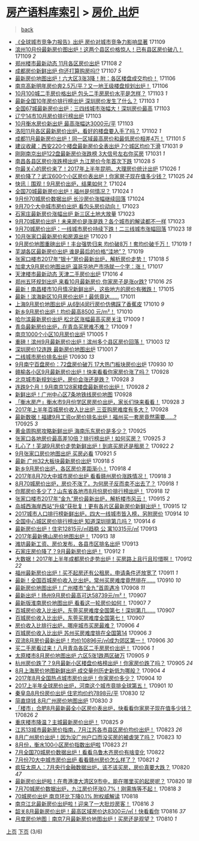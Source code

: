 [房产语料库索引](../../README.md)  > [房价_出炉](房价_出炉.md)
====
> [back](../README.md)

- [《全球城市竞争力报告》出炉 房价对城市竞争力影响显著](http://jkwz.applinzi.com/ittc/7033964416083690513.html#%E3%80%8A%E5%85%A8%E7%90%83%E5%9F%8E%E5%B8%82%E7%AB%9E%E4%BA%89%E5%8A%9B%E6%8A%A5%E5%91%8A%E3%80%8B%E5%87%BA%E7%82%89+%E6%88%BF%E4%BB%B7%E5%AF%B9%E5%9F%8E%E5%B8%82%E7%AB%9E%E4%BA%89%E5%8A%9B%E5%BD%B1%E5%93%8D%E6%98%BE%E8%91%97) 171109  
- [滨州10月份最新房价图出炉！这两个县区价格惊人！已有县区房价破八！](http://jkwz.applinzi.com/ittc/7033894483320636433.html#%E6%BB%A8%E5%B7%9E10%E6%9C%88%E4%BB%BD%E6%9C%80%E6%96%B0%E6%88%BF%E4%BB%B7%E5%9B%BE%E5%87%BA%E7%82%89%EF%BC%81%E8%BF%99%E4%B8%A4%E4%B8%AA%E5%8E%BF%E5%8C%BA%E4%BB%B7%E6%A0%BC%E6%83%8A%E4%BA%BA%EF%BC%81%E5%B7%B2%E6%9C%89%E5%8E%BF%E5%8C%BA%E6%88%BF%E4%BB%B7%E7%A0%B4%E5%85%AB%EF%BC%81) 171109 *2* 
- [郑州楼市最新动态 11月各区房价出炉](http://jkwz.applinzi.com/ittc/7033540041635267600.html#%E9%83%91%E5%B7%9E%E6%A5%BC%E5%B8%82%E6%9C%80%E6%96%B0%E5%8A%A8%E6%80%81+11%E6%9C%88%E5%90%84%E5%8C%BA%E6%88%BF%E4%BB%B7%E5%87%BA%E7%82%89) 171108 *2* 
- [成都房价新鲜出炉 你还打算购房吗!?](http://jkwz.applinzi.com/ittc/7033171121929716753.html#%E6%88%90%E9%83%BD%E6%88%BF%E4%BB%B7%E6%96%B0%E9%B2%9C%E5%87%BA%E7%82%89+%E4%BD%A0%E8%BF%98%E6%89%93%E7%AE%97%E8%B4%AD%E6%88%BF%E5%90%97%21%3F) 171107 *5* 
- [最新房价地图出炉！六大区3涨3降！附：各区楼盘成交均价！](http://jkwz.applinzi.com/ittc/7032945782330754065.html#%E6%9C%80%E6%96%B0%E6%88%BF%E4%BB%B7%E5%9C%B0%E5%9B%BE%E5%87%BA%E7%82%89%EF%BC%81%E5%85%AD%E5%A4%A7%E5%8C%BA3%E6%B6%A83%E9%99%8D%EF%BC%81%E9%99%84%EF%BC%9A%E5%90%84%E5%8C%BA%E6%A5%BC%E7%9B%98%E6%88%90%E4%BA%A4%E5%9D%87%E4%BB%B7%EF%BC%81) 171106  
- [南京高新明年房价奔2.5万/平？又一地王级楼盘规划出炉！](http://jkwz.applinzi.com/ittc/7032847144522875920.html#%E5%8D%97%E4%BA%AC%E9%AB%98%E6%96%B0%E6%98%8E%E5%B9%B4%E6%88%BF%E4%BB%B7%E5%A5%942.5%E4%B8%87%2F%E5%B9%B3%EF%BC%9F%E5%8F%88%E4%B8%80%E5%9C%B0%E7%8E%8B%E7%BA%A7%E6%A5%BC%E7%9B%98%E8%A7%84%E5%88%92%E5%87%BA%E7%82%89%EF%BC%81) 171106  
- [10月100城二手房价格出炉 包头二手房房价水平是怎样？](http://jkwz.applinzi.com/ittc/7031765576492516368.html#10%E6%9C%88100%E5%9F%8E%E4%BA%8C%E6%89%8B%E6%88%BF%E4%BB%B7%E6%A0%BC%E5%87%BA%E7%82%89+%E5%8C%85%E5%A4%B4%E4%BA%8C%E6%89%8B%E6%88%BF%E6%88%BF%E4%BB%B7%E6%B0%B4%E5%B9%B3%E6%98%AF%E6%80%8E%E6%A0%B7%EF%BC%9F) 171103 *1* 
- [最新全国10年房价排行榜出炉 深圳房价发生了什么？](http://jkwz.applinzi.com/ittc/7031718690331034641.html#%E6%9C%80%E6%96%B0%E5%85%A8%E5%9B%BD10%E5%B9%B4%E6%88%BF%E4%BB%B7%E6%8E%92%E8%A1%8C%E6%A6%9C%E5%87%BA%E7%82%89+%E6%B7%B1%E5%9C%B3%E6%88%BF%E4%BB%B7%E5%8F%91%E7%94%9F%E4%BA%86%E4%BB%80%E4%B9%88%EF%BC%9F) 171103 *1* 
- [全国67城最新房价出炉：三四线城市涨幅大！深圳房价最高](http://jkwz.applinzi.com/ittc/7031680375808590865.html#%E5%85%A8%E5%9B%BD67%E5%9F%8E%E6%9C%80%E6%96%B0%E6%88%BF%E4%BB%B7%E5%87%BA%E7%82%89%EF%BC%9A%E4%B8%89%E5%9B%9B%E7%BA%BF%E5%9F%8E%E5%B8%82%E6%B6%A8%E5%B9%85%E5%A4%A7%EF%BC%81%E6%B7%B1%E5%9C%B3%E6%88%BF%E4%BB%B7%E6%9C%80%E9%AB%98) 171103  
- [辽宁14市10月房价排行榜出炉](http://jkwz.applinzi.com/ittc/7031666084703372304.html#%E8%BE%BD%E5%AE%8114%E5%B8%8210%E6%9C%88%E6%88%BF%E4%BB%B7%E6%8E%92%E8%A1%8C%E6%A6%9C%E5%87%BA%E7%82%89) 171103  
- [10月衡水房价新出炉 最高涨幅达3000元/平](http://jkwz.applinzi.com/ittc/7031652960885539857.html#10%E6%9C%88%E8%A1%A1%E6%B0%B4%E6%88%BF%E4%BB%B7%E6%96%B0%E5%87%BA%E7%82%89+%E6%9C%80%E9%AB%98%E6%B6%A8%E5%B9%85%E8%BE%BE3000%E5%85%83%2F%E5%B9%B3) 171103  
- [洛阳11月各区最新房价出炉，看好的楼盘要入手了吗？](http://jkwz.applinzi.com/ittc/7031355316296483856.html#%E6%B4%9B%E9%98%B311%E6%9C%88%E5%90%84%E5%8C%BA%E6%9C%80%E6%96%B0%E6%88%BF%E4%BB%B7%E5%87%BA%E7%82%89%EF%BC%8C%E7%9C%8B%E5%A5%BD%E7%9A%84%E6%A5%BC%E7%9B%98%E8%A6%81%E5%85%A5%E6%89%8B%E4%BA%86%E5%90%97%EF%BC%9F) 171102 *1* 
- [成都11月最新房价出炉！同一区域最高房价和最低房价相差4万！](http://jkwz.applinzi.com/ittc/7031012055971267601.html#%E6%88%90%E9%83%BD11%E6%9C%88%E6%9C%80%E6%96%B0%E6%88%BF%E4%BB%B7%E5%87%BA%E7%82%89%EF%BC%81%E5%90%8C%E4%B8%80%E5%8C%BA%E5%9F%9F%E6%9C%80%E9%AB%98%E6%88%BF%E4%BB%B7%E5%92%8C%E6%9C%80%E4%BD%8E%E6%88%BF%E4%BB%B7%E7%9B%B8%E5%B7%AE4%E4%B8%87%EF%BC%81) 171101 *5* 
- [建议收藏：西安220个楼盘最新房价全表出炉 7个城区均价下滑](http://jkwz.applinzi.com/ittc/7030529253081351185.html#%E5%BB%BA%E8%AE%AE%E6%94%B6%E8%97%8F%EF%BC%9A%E8%A5%BF%E5%AE%89220%E4%B8%AA%E6%A5%BC%E7%9B%98%E6%9C%80%E6%96%B0%E6%88%BF%E4%BB%B7%E5%85%A8%E8%A1%A8%E5%87%BA%E7%82%89+7%E4%B8%AA%E5%9F%8E%E5%8C%BA%E5%9D%87%E4%BB%B7%E4%B8%8B%E6%BB%91) 171031 *9* 
- [刚刚南京出炉122盘最新房价涨跌榜 3大信号左右你买房](http://jkwz.applinzi.com/ittc/7030627173629690897.html#%E5%88%9A%E5%88%9A%E5%8D%97%E4%BA%AC%E5%87%BA%E7%82%89122%E7%9B%98%E6%9C%80%E6%96%B0%E6%88%BF%E4%BB%B7%E6%B6%A8%E8%B7%8C%E6%A6%9C+3%E5%A4%A7%E4%BF%A1%E5%8F%B7%E5%B7%A6%E5%8F%B3%E4%BD%A0%E4%B9%B0%E6%88%BF) 171031 *1* 
- [南昌各县区房价涨跌榜出炉 九江房价今年首次下跌](http://jkwz.applinzi.com/ittc/7029556750645199889.html#%E5%8D%97%E6%98%8C%E5%90%84%E5%8E%BF%E5%8C%BA%E6%88%BF%E4%BB%B7%E6%B6%A8%E8%B7%8C%E6%A6%9C%E5%87%BA%E7%82%89+%E4%B9%9D%E6%B1%9F%E6%88%BF%E4%BB%B7%E4%BB%8A%E5%B9%B4%E9%A6%96%E6%AC%A1%E4%B8%8B%E8%B7%8C) 171028 *5* 
- [你最关心的房价来了！2017年上半年昆明、大理房价统计出炉](http://jkwz.applinzi.com/ittc/7028821558703948816.html#%E4%BD%A0%E6%9C%80%E5%85%B3%E5%BF%83%E7%9A%84%E6%88%BF%E4%BB%B7%E6%9D%A5%E4%BA%86%EF%BC%812017%E5%B9%B4%E4%B8%8A%E5%8D%8A%E5%B9%B4%E6%98%86%E6%98%8E%E3%80%81%E5%A4%A7%E7%90%86%E6%88%BF%E4%BB%B7%E7%BB%9F%E8%AE%A1%E5%87%BA%E7%82%89) 171026 *1* 
- [房价降了？武汉600个小区房价表出炉！你家房子现在值多少钱？](http://jkwz.applinzi.com/ittc/7028381375105860625.html#%E6%88%BF%E4%BB%B7%E9%99%8D%E4%BA%86%EF%BC%9F%E6%AD%A6%E6%B1%89600%E4%B8%AA%E5%B0%8F%E5%8C%BA%E6%88%BF%E4%BB%B7%E8%A1%A8%E5%87%BA%E7%82%89%EF%BC%81%E4%BD%A0%E5%AE%B6%E6%88%BF%E5%AD%90%E7%8E%B0%E5%9C%A8%E5%80%BC%E5%A4%9A%E5%B0%91%E9%92%B1%EF%BC%9F) 171025 *24* 
- [快讯｜围观！9月房价出炉，结果如何？](http://jkwz.applinzi.com/ittc/7028116644910597137.html#%E5%BF%AB%E8%AE%AF%EF%BD%9C%E5%9B%B4%E8%A7%82%EF%BC%819%E6%9C%88%E6%88%BF%E4%BB%B7%E5%87%BA%E7%82%89%EF%BC%8C%E7%BB%93%E6%9E%9C%E5%A6%82%E4%BD%95%EF%BC%9F) 171024  
- [全国70城最新房价出炉！福州是何情况？](http://jkwz.applinzi.com/ittc/7028031143721567249.html#%E5%85%A8%E5%9B%BD70%E5%9F%8E%E6%9C%80%E6%96%B0%E6%88%BF%E4%BB%B7%E5%87%BA%E7%82%89%EF%BC%81%E7%A6%8F%E5%B7%9E%E6%98%AF%E4%BD%95%E6%83%85%E5%86%B5%EF%BC%9F) 171024 *1* 
- [9月份70城房价数据出炉 长沙房价涨幅继续回落](http://jkwz.applinzi.com/ittc/7027971510290088976.html#9%E6%9C%88%E4%BB%BD70%E5%9F%8E%E6%88%BF%E4%BB%B7%E6%95%B0%E6%8D%AE%E5%87%BA%E7%82%89+%E9%95%BF%E6%B2%99%E6%88%BF%E4%BB%B7%E6%B6%A8%E5%B9%85%E7%BB%A7%E7%BB%AD%E5%9B%9E%E8%90%BD) 171024  
- [9月70个大中城市房价出炉 看包头房价动向！](http://jkwz.applinzi.com/ittc/7027761769534194705.html#9%E6%9C%8870%E4%B8%AA%E5%A4%A7%E4%B8%AD%E5%9F%8E%E5%B8%82%E6%88%BF%E4%BB%B7%E5%87%BA%E7%82%89+%E7%9C%8B%E5%8C%85%E5%A4%B4%E6%88%BF%E4%BB%B7%E5%8A%A8%E5%90%91%EF%BC%81) 171023  
- [石家庄最新房价涨幅出炉 新三区土地大放量](http://jkwz.applinzi.com/ittc/7027679467475043344.html#%E7%9F%B3%E5%AE%B6%E5%BA%84%E6%9C%80%E6%96%B0%E6%88%BF%E4%BB%B7%E6%B6%A8%E5%B9%85%E5%87%BA%E7%82%89+%E6%96%B0%E4%B8%89%E5%8C%BA%E5%9C%9F%E5%9C%B0%E5%A4%A7%E6%94%BE%E9%87%8F) 171023  
- [9月70城房价出炉！未来房价是涨是跌？各个城市的解读都不一样](http://jkwz.applinzi.com/ittc/7027673892213228561.html#9%E6%9C%8870%E5%9F%8E%E6%88%BF%E4%BB%B7%E5%87%BA%E7%82%89%EF%BC%81%E6%9C%AA%E6%9D%A5%E6%88%BF%E4%BB%B7%E6%98%AF%E6%B6%A8%E6%98%AF%E8%B7%8C%EF%BC%9F%E5%90%84%E4%B8%AA%E5%9F%8E%E5%B8%82%E7%9A%84%E8%A7%A3%E8%AF%BB%E9%83%BD%E4%B8%8D%E4%B8%80%E6%A0%B7) 171023  
- [9月70城房价出炉：一线城市房价持续下跌！二三线城市涨幅回落](http://jkwz.applinzi.com/ittc/7027673892162896913.html#9%E6%9C%8870%E5%9F%8E%E6%88%BF%E4%BB%B7%E5%87%BA%E7%82%89%EF%BC%9A%E4%B8%80%E7%BA%BF%E5%9F%8E%E5%B8%82%E6%88%BF%E4%BB%B7%E6%8C%81%E7%BB%AD%E4%B8%8B%E8%B7%8C%EF%BC%81%E4%BA%8C%E4%B8%89%E7%BA%BF%E5%9F%8E%E5%B8%82%E6%B6%A8%E5%B9%85%E5%9B%9E%E8%90%BD) 171023 *18* 
- [10月张家口最新房价和房源出炉](http://jkwz.applinzi.com/ittc/7026540888354980881.html#10%E6%9C%88%E5%BC%A0%E5%AE%B6%E5%8F%A3%E6%9C%80%E6%96%B0%E6%88%BF%E4%BB%B7%E5%92%8C%E6%88%BF%E6%BA%90%E5%87%BA%E7%82%89) 171020 *1* 
- [9月房价地图重磅出炉！丰台强势归来 均价破8万！套均价破千万！](http://jkwz.applinzi.com/ittc/7026188655012611088.html#9%E6%9C%88%E6%88%BF%E4%BB%B7%E5%9C%B0%E5%9B%BE%E9%87%8D%E7%A3%85%E5%87%BA%E7%82%89%EF%BC%81%E4%B8%B0%E5%8F%B0%E5%BC%BA%E5%8A%BF%E5%BD%92%E6%9D%A5+%E5%9D%87%E4%BB%B7%E7%A0%B48%E4%B8%87%EF%BC%81%E5%A5%97%E5%9D%87%E4%BB%B7%E7%A0%B4%E5%8D%83%E4%B8%87%EF%BC%81) 171019 *1* 
- [芜湖各区最新房价出炉 谁是最后的价格“洼地”？](http://jkwz.applinzi.com/ittc/7026064541656548369.html#%E8%8A%9C%E6%B9%96%E5%90%84%E5%8C%BA%E6%9C%80%E6%96%B0%E6%88%BF%E4%BB%B7%E5%87%BA%E7%82%89+%E8%B0%81%E6%98%AF%E6%9C%80%E5%90%8E%E7%9A%84%E4%BB%B7%E6%A0%BC%E2%80%9C%E6%B4%BC%E5%9C%B0%E2%80%9D%EF%BC%9F) 171019  
- [张家口楼市2017年“银十”房价最新出炉，解析房价走势！](http://jkwz.applinzi.com/ittc/7025810532173612049.html#%E5%BC%A0%E5%AE%B6%E5%8F%A3%E6%A5%BC%E5%B8%822017%E5%B9%B4%E2%80%9C%E9%93%B6%E5%8D%81%E2%80%9D%E6%88%BF%E4%BB%B7%E6%9C%80%E6%96%B0%E5%87%BA%E7%82%89%EF%BC%8C%E8%A7%A3%E6%9E%90%E6%88%BF%E4%BB%B7%E8%B5%B0%E5%8A%BF%EF%BC%81) 171018 *5* 
- [加拿大9月房价地图出炉 温哥华地产市场就一个字：涨！](http://jkwz.applinzi.com/ittc/7025310918236439569.html#%E5%8A%A0%E6%8B%BF%E5%A4%A79%E6%9C%88%E6%88%BF%E4%BB%B7%E5%9C%B0%E5%9B%BE%E5%87%BA%E7%82%89+%E6%B8%A9%E5%93%A5%E5%8D%8E%E5%9C%B0%E4%BA%A7%E5%B8%82%E5%9C%BA%E5%B0%B1%E4%B8%80%E4%B8%AA%E5%AD%97%EF%BC%9A%E6%B6%A8%EF%BC%81) 171017  
- [天津楼市最新动态 天津二手房价出炉](http://jkwz.applinzi.com/ittc/7025043015217972241.html#%E5%A4%A9%E6%B4%A5%E6%A5%BC%E5%B8%82%E6%9C%80%E6%96%B0%E5%8A%A8%E6%80%81+%E5%A4%A9%E6%B4%A5%E4%BA%8C%E6%89%8B%E6%88%BF%E4%BB%B7%E5%87%BA%E7%82%89) 171016 *4* 
- [郑州五环规划出炉,来看10月最新房价,你家房子是涨or跌?](http://jkwz.applinzi.com/ittc/7024957422278542352.html#%E9%83%91%E5%B7%9E%E4%BA%94%E7%8E%AF%E8%A7%84%E5%88%92%E5%87%BA%E7%82%89%2C%E6%9D%A5%E7%9C%8B10%E6%9C%88%E6%9C%80%E6%96%B0%E6%88%BF%E4%BB%B7%2C%E4%BD%A0%E5%AE%B6%E6%88%BF%E5%AD%90%E6%98%AF%E6%B6%A8or%E8%B7%8C%3F) 171016 *25* 
- [最新！南昌楼市10月情况新鲜出炉，这些地方的房价有微跌！](http://jkwz.applinzi.com/ittc/7024716283168424976.html#%E6%9C%80%E6%96%B0%EF%BC%81%E5%8D%97%E6%98%8C%E6%A5%BC%E5%B8%8210%E6%9C%88%E6%83%85%E5%86%B5%E6%96%B0%E9%B2%9C%E5%87%BA%E7%82%89%EF%BC%8C%E8%BF%99%E4%BA%9B%E5%9C%B0%E6%96%B9%E7%9A%84%E6%88%BF%E4%BB%B7%E6%9C%89%E5%BE%AE%E8%B7%8C%EF%BC%81) 171015  
- [最新！滨海新区10月房价出炉！最低竟达……](http://jkwz.applinzi.com/ittc/7023251751501825041.html#%E6%9C%80%E6%96%B0%EF%BC%81%E6%BB%A8%E6%B5%B7%E6%96%B0%E5%8C%BA10%E6%9C%88%E6%88%BF%E4%BB%B7%E5%87%BA%E7%82%89%EF%BC%81%E6%9C%80%E4%BD%8E%E7%AB%9F%E8%BE%BE%E2%80%A6%E2%80%A6) 171011  
- [上海9月房价地图出炉 从6到4闵行房价仿佛踩了香蕉皮](http://jkwz.applinzi.com/ittc/7022840026138936337.html#%E4%B8%8A%E6%B5%B79%E6%9C%88%E6%88%BF%E4%BB%B7%E5%9C%B0%E5%9B%BE%E5%87%BA%E7%82%89+%E4%BB%8E6%E5%88%B04%E9%97%B5%E8%A1%8C%E6%88%BF%E4%BB%B7%E4%BB%BF%E4%BD%9B%E8%B8%A9%E4%BA%86%E9%A6%99%E8%95%89%E7%9A%AE) 171010 *9* 
- [新乡9月房价出炉！均价最高8500 元/m²！](http://jkwz.applinzi.com/ittc/7022812796939666449.html#%E6%96%B0%E4%B9%A19%E6%9C%88%E6%88%BF%E4%BB%B7%E5%87%BA%E7%82%89%EF%BC%81%E5%9D%87%E4%BB%B7%E6%9C%80%E9%AB%988500+%E5%85%83%2Fm%C2%B2%EF%BC%81) 171010  
- [哈尔滨最新房价出炉 松北区涨幅最高买房关注](http://jkwz.applinzi.com/ittc/7022456039356761105.html#%E5%93%88%E5%B0%94%E6%BB%A8%E6%9C%80%E6%96%B0%E6%88%BF%E4%BB%B7%E5%87%BA%E7%82%89+%E6%9D%BE%E5%8C%97%E5%8C%BA%E6%B6%A8%E5%B9%85%E6%9C%80%E9%AB%98%E4%B9%B0%E6%88%BF%E5%85%B3%E6%B3%A8) 171009 *1* 
- [青岛最新房价出炉，在青岛买房难不难？](http://jkwz.applinzi.com/ittc/7022454394912769041.html#%E9%9D%92%E5%B2%9B%E6%9C%80%E6%96%B0%E6%88%BF%E4%BB%B7%E5%87%BA%E7%82%89%EF%BC%8C%E5%9C%A8%E9%9D%92%E5%B2%9B%E4%B9%B0%E6%88%BF%E9%9A%BE%E4%B8%8D%E9%9A%BE%EF%BC%9F) 171009 *1* 
- [南京1000个小区10月房价出炉](http://jkwz.applinzi.com/ittc/7020938963785876496.html#%E5%8D%97%E4%BA%AC1000%E4%B8%AA%E5%B0%8F%E5%8C%BA10%E6%9C%88%E6%88%BF%E4%BB%B7%E5%87%BA%E7%82%89) 171005 *1* 
- [重磅！滨州9月最新房价出炉！滨州多个县区房价回落！](http://jkwz.applinzi.com/ittc/7020202919515931664.html#%E9%87%8D%E7%A3%85%EF%BC%81%E6%BB%A8%E5%B7%9E9%E6%9C%88%E6%9C%80%E6%96%B0%E6%88%BF%E4%BB%B7%E5%87%BA%E7%82%89%EF%BC%81%E6%BB%A8%E5%B7%9E%E5%A4%9A%E4%B8%AA%E5%8E%BF%E5%8C%BA%E6%88%BF%E4%BB%B7%E5%9B%9E%E8%90%BD%EF%BC%81) 171003 *12* 
- [深圳房价12连跌 最新房价地图出炉](http://jkwz.applinzi.com/ittc/7019386343615104017.html#%E6%B7%B1%E5%9C%B3%E6%88%BF%E4%BB%B712%E8%BF%9E%E8%B7%8C+%E6%9C%80%E6%96%B0%E6%88%BF%E4%BB%B7%E5%9C%B0%E5%9B%BE%E5%87%BA%E7%82%89) 171001 *7* 
- [二线城市房价排名出炉](http://jkwz.applinzi.com/ittc/7019070625061274640.html#%E4%BA%8C%E7%BA%BF%E5%9F%8E%E5%B8%82%E6%88%BF%E4%BB%B7%E6%8E%92%E5%90%8D%E5%87%BA%E7%82%89) 170930 *13* 
- [9月南宁百盘房价：72盘房价破万 17大热门板块房价出炉](http://jkwz.applinzi.com/ittc/7019033164583011344.html#9%E6%9C%88%E5%8D%97%E5%AE%81%E7%99%BE%E7%9B%98%E6%88%BF%E4%BB%B7%EF%BC%9A72%E7%9B%98%E6%88%BF%E4%BB%B7%E7%A0%B4%E4%B8%87+17%E5%A4%A7%E7%83%AD%E9%97%A8%E6%9D%BF%E5%9D%97%E6%88%BF%E4%BB%B7%E5%87%BA%E7%82%89) 170930 *10* 
- [赣榆各小区9月最新房价出炉！快来看看你家房价涨了吗？](http://jkwz.applinzi.com/ittc/7018453280433374224.html#%E8%B5%A3%E6%A6%86%E5%90%84%E5%B0%8F%E5%8C%BA9%E6%9C%88%E6%9C%80%E6%96%B0%E6%88%BF%E4%BB%B7%E5%87%BA%E7%82%89%EF%BC%81%E5%BF%AB%E6%9D%A5%E7%9C%8B%E7%9C%8B%E4%BD%A0%E5%AE%B6%E6%88%BF%E4%BB%B7%E6%B6%A8%E4%BA%86%E5%90%97%EF%BC%9F) 170928  
- [北京城市新规划出炉，房价会涨还是跌？](http://jkwz.applinzi.com/ittc/7018452959342625809.html#%E5%8C%97%E4%BA%AC%E5%9F%8E%E5%B8%82%E6%96%B0%E8%A7%84%E5%88%92%E5%87%BA%E7%82%89%EF%BC%8C%E6%88%BF%E4%BB%B7%E4%BC%9A%E6%B6%A8%E8%BF%98%E6%98%AF%E8%B7%8C%EF%BC%9F) 170928 *3* 
- [连跌9个月！9月南京128家楼盘最新房价出炉！](http://jkwz.applinzi.com/ittc/7018388910147896336.html#%E8%BF%9E%E8%B7%8C9%E4%B8%AA%E6%9C%88%EF%BC%819%E6%9C%88%E5%8D%97%E4%BA%AC128%E5%AE%B6%E6%A5%BC%E7%9B%98%E6%9C%80%E6%96%B0%E6%88%BF%E4%BB%B7%E5%87%BA%E7%82%89%EF%BC%81) 170928 *2* 
- [新鲜出炉！广州中心区7条地铁线房价地图](http://jkwz.applinzi.com/ittc/7018290800692298768.html#%E6%96%B0%E9%B2%9C%E5%87%BA%E7%82%89%EF%BC%81%E5%B9%BF%E5%B7%9E%E4%B8%AD%E5%BF%83%E5%8C%BA7%E6%9D%A1%E5%9C%B0%E9%93%81%E7%BA%BF%E6%88%BF%E4%BB%B7%E5%9C%B0%E5%9B%BE) 170928  
- [「衡水房产」衡水市9月份学区房房价出炉，家长们快来看看！](http://jkwz.applinzi.com/ittc/7018276503819912208.html#%E3%80%8C%E8%A1%A1%E6%B0%B4%E6%88%BF%E4%BA%A7%E3%80%8D%E8%A1%A1%E6%B0%B4%E5%B8%829%E6%9C%88%E4%BB%BD%E5%AD%A6%E5%8C%BA%E6%88%BF%E6%88%BF%E4%BB%B7%E5%87%BA%E7%82%89%EF%BC%8C%E5%AE%B6%E9%95%BF%E4%BB%AC%E5%BF%AB%E6%9D%A5%E7%9C%8B%E7%9C%8B%EF%BC%81) 170928 *3* 
- [2017年上半年百城房价收入比出炉 三亚购房难度有多大？](http://jkwz.applinzi.com/ittc/7018270941879223313.html#2017%E5%B9%B4%E4%B8%8A%E5%8D%8A%E5%B9%B4%E7%99%BE%E5%9F%8E%E6%88%BF%E4%BB%B7%E6%94%B6%E5%85%A5%E6%AF%94%E5%87%BA%E7%82%89+%E4%B8%89%E4%BA%9A%E8%B4%AD%E6%88%BF%E9%9A%BE%E5%BA%A6%E6%9C%89%E5%A4%9A%E5%A4%A7%EF%BC%9F) 170928  
- [最新数据！福建9月工资or房价排名出炉！福州买一套房竟然需要……?](http://jkwz.applinzi.com/ittc/7017300610343502865.html#%E6%9C%80%E6%96%B0%E6%95%B0%E6%8D%AE%EF%BC%81%E7%A6%8F%E5%BB%BA9%E6%9C%88%E5%B7%A5%E8%B5%84or%E6%88%BF%E4%BB%B7%E6%8E%92%E5%90%8D%E5%87%BA%E7%82%89%EF%BC%81%E7%A6%8F%E5%B7%9E%E4%B9%B0%E4%B8%80%E5%A5%97%E6%88%BF%E7%AB%9F%E7%84%B6%E9%9C%80%E8%A6%81%E2%80%A6%E2%80%A6%3F) 170925 *3* 
- [黄金周购房攻略新鲜出炉 海南乐东房价是多少？](http://jkwz.applinzi.com/ittc/7017248097393181713.html#%E9%BB%84%E9%87%91%E5%91%A8%E8%B4%AD%E6%88%BF%E6%94%BB%E7%95%A5%E6%96%B0%E9%B2%9C%E5%87%BA%E7%82%89+%E6%B5%B7%E5%8D%97%E4%B9%90%E4%B8%9C%E6%88%BF%E4%BB%B7%E6%98%AF%E5%A4%9A%E5%B0%91%EF%BC%9F) 170925  
- [张家口各地房价最高差10倍？排行榜出炉！如何买房？](http://jkwz.applinzi.com/ittc/7017225674119709713.html#%E5%BC%A0%E5%AE%B6%E5%8F%A3%E5%90%84%E5%9C%B0%E6%88%BF%E4%BB%B7%E6%9C%80%E9%AB%98%E5%B7%AE10%E5%80%8D%EF%BC%9F%E6%8E%92%E8%A1%8C%E6%A6%9C%E5%87%BA%E7%82%89%EF%BC%81%E5%A6%82%E4%BD%95%E4%B9%B0%E6%88%BF%EF%BC%9F) 170925 *3* 
- [扎心了！芜湖9月房价走势新鲜出炉！到底买房还是租房？](http://jkwz.applinzi.com/ittc/7016194561297351696.html#%E6%89%8E%E5%BF%83%E4%BA%86%EF%BC%81%E8%8A%9C%E6%B9%969%E6%9C%88%E6%88%BF%E4%BB%B7%E8%B5%B0%E5%8A%BF%E6%96%B0%E9%B2%9C%E5%87%BA%E7%82%89%EF%BC%81%E5%88%B0%E5%BA%95%E4%B9%B0%E6%88%BF%E8%BF%98%E6%98%AF%E7%A7%9F%E6%88%BF%EF%BC%9F) 170922 *2* 
- [9月张家口房价地图出炉 买房必看](http://jkwz.applinzi.com/ittc/7015690304995460112.html#9%E6%9C%88%E5%BC%A0%E5%AE%B6%E5%8F%A3%E6%88%BF%E4%BB%B7%E5%9C%B0%E5%9B%BE%E5%87%BA%E7%82%89+%E4%B9%B0%E6%88%BF%E5%BF%85%E7%9C%8B) 170921 *5* 
- [最新 广州32大板块最新房价出炉](http://jkwz.applinzi.com/ittc/7014706209465304081.html#%E6%9C%80%E6%96%B0+%E5%B9%BF%E5%B7%9E32%E5%A4%A7%E6%9D%BF%E5%9D%97%E6%9C%80%E6%96%B0%E6%88%BF%E4%BB%B7%E5%87%BA%E7%82%89) 170918 *5* 
- [新乡9月房价出炉，各区房价差距渐小！](http://jkwz.applinzi.com/ittc/7014372367818818576.html#%E6%96%B0%E4%B9%A19%E6%9C%88%E6%88%BF%E4%BB%B7%E5%87%BA%E7%82%89%EF%BC%8C%E5%90%84%E5%8C%BA%E6%88%BF%E4%BB%B7%E5%B7%AE%E8%B7%9D%E6%B8%90%E5%B0%8F%EF%BC%81) 170918 *4* 
- [2017年8月70大中城市房价出炉 看看赣州房价涨跌情况！](http://jkwz.applinzi.com/ittc/7014689879320167440.html#2017%E5%B9%B48%E6%9C%8870%E5%A4%A7%E4%B8%AD%E5%9F%8E%E5%B8%82%E6%88%BF%E4%BB%B7%E5%87%BA%E7%82%89+%E7%9C%8B%E7%9C%8B%E8%B5%A3%E5%B7%9E%E6%88%BF%E4%BB%B7%E6%B6%A8%E8%B7%8C%E6%83%85%E5%86%B5%EF%BC%81) 170918 *3* 
- [8月70城房价出炉，房价不涨了，为何房子反而卖不出去了？](http://jkwz.applinzi.com/ittc/7014675183221343249.html#8%E6%9C%8870%E5%9F%8E%E6%88%BF%E4%BB%B7%E5%87%BA%E7%82%89%EF%BC%8C%E6%88%BF%E4%BB%B7%E4%B8%8D%E6%B6%A8%E4%BA%86%EF%BC%8C%E4%B8%BA%E4%BD%95%E6%88%BF%E5%AD%90%E5%8F%8D%E8%80%8C%E5%8D%96%E4%B8%8D%E5%87%BA%E5%8E%BB%E4%BA%86%EF%BC%9F) 170918 *1* 
- [你那房价多少了？山东省各地市8月份房价排行榜出炉！](http://jkwz.applinzi.com/ittc/7014669895319700497.html#%E4%BD%A0%E9%82%A3%E6%88%BF%E4%BB%B7%E5%A4%9A%E5%B0%91%E4%BA%86%EF%BC%9F%E5%B1%B1%E4%B8%9C%E7%9C%81%E5%90%84%E5%9C%B0%E5%B8%828%E6%9C%88%E4%BB%BD%E6%88%BF%E4%BB%B7%E6%8E%92%E8%A1%8C%E6%A6%9C%E5%87%BA%E7%82%89%EF%BC%81) 170918 *12* 
- [张家口楼市2017年“金九”房价最新出炉，解析楼市风云！](http://jkwz.applinzi.com/ittc/7013592733904798736.html#%E5%BC%A0%E5%AE%B6%E5%8F%A3%E6%A5%BC%E5%B8%822017%E5%B9%B4%E2%80%9C%E9%87%91%E4%B9%9D%E2%80%9D%E6%88%BF%E4%BB%B7%E6%9C%80%E6%96%B0%E5%87%BA%E7%82%89%EF%BC%8C%E8%A7%A3%E6%9E%90%E6%A5%BC%E5%B8%82%E9%A3%8E%E4%BA%91%EF%BC%81) 170915 *2* 
- [岛城西海岸西站“升级”获批复！更有各片区最新房价新鲜出炉！](http://jkwz.applinzi.com/ittc/7013592668033254417.html#%E5%B2%9B%E5%9F%8E%E8%A5%BF%E6%B5%B7%E5%B2%B8%E8%A5%BF%E7%AB%99%E2%80%9C%E5%8D%87%E7%BA%A7%E2%80%9D%E8%8E%B7%E6%89%B9%E5%A4%8D%EF%BC%81%E6%9B%B4%E6%9C%89%E5%90%84%E7%89%87%E5%8C%BA%E6%9C%80%E6%96%B0%E6%88%BF%E4%BB%B7%E6%96%B0%E9%B2%9C%E5%87%BA%E7%82%89%EF%BC%81) 170915 *12* 
- [2017城市人口排行榜新鲜出炉，四大一线城市皆入榜，另附房价](http://jkwz.applinzi.com/ittc/7013182086209602576.html#2017%E5%9F%8E%E5%B8%82%E4%BA%BA%E5%8F%A3%E6%8E%92%E8%A1%8C%E6%A6%9C%E6%96%B0%E9%B2%9C%E5%87%BA%E7%82%89%EF%BC%8C%E5%9B%9B%E5%A4%A7%E4%B8%80%E7%BA%BF%E5%9F%8E%E5%B8%82%E7%9A%86%E5%85%A5%E6%A6%9C%EF%BC%8C%E5%8F%A6%E9%99%84%E6%88%BF%E4%BB%B7) 170914 *10* 
- [全国中心城区房价排行榜出炉 知道深圳排第几吗？](http://jkwz.applinzi.com/ittc/7013194187959436305.html#%E5%85%A8%E5%9B%BD%E4%B8%AD%E5%BF%83%E5%9F%8E%E5%8C%BA%E6%88%BF%E4%BB%B7%E6%8E%92%E8%A1%8C%E6%A6%9C%E5%87%BA%E7%82%89+%E7%9F%A5%E9%81%93%E6%B7%B1%E5%9C%B3%E6%8E%92%E7%AC%AC%E5%87%A0%E5%90%97%EF%BC%9F) 170914 *6* 
- [最新房价出炉！住宅12815元/㎡趋稳 公 寓10315元/㎡](http://jkwz.applinzi.com/ittc/7012734403497952272.html#%E6%9C%80%E6%96%B0%E6%88%BF%E4%BB%B7%E5%87%BA%E7%82%89%EF%BC%81%E4%BD%8F%E5%AE%8512815%E5%85%83%2F%E3%8E%A1%E8%B6%8B%E7%A8%B3+%E5%85%AC+%E5%AF%9310315%E5%85%83%2F%E3%8E%A1) 170913  
- [2017年最新佛山房价地图出炉！](http://jkwz.applinzi.com/ittc/7012713915031749649.html#2017%E5%B9%B4%E6%9C%80%E6%96%B0%E4%BD%9B%E5%B1%B1%E6%88%BF%E4%BB%B7%E5%9C%B0%E5%9B%BE%E5%87%BA%E7%82%89%EF%BC%81) 170913 *18* 
- [潍坊最新工资、房价发布，各县市区排名出炉](http://jkwz.applinzi.com/ittc/7012611239359021841.html#%E6%BD%8D%E5%9D%8A%E6%9C%80%E6%96%B0%E5%B7%A5%E8%B5%84%E3%80%81%E6%88%BF%E4%BB%B7%E5%8F%91%E5%B8%83%EF%BC%8C%E5%90%84%E5%8E%BF%E5%B8%82%E5%8C%BA%E6%8E%92%E5%90%8D%E5%87%BA%E7%82%89) 170913  
- [石家庄房价降了？9月最新房价出炉！](http://jkwz.applinzi.com/ittc/7012514922116940561.html#%E7%9F%B3%E5%AE%B6%E5%BA%84%E6%88%BF%E4%BB%B7%E9%99%8D%E4%BA%86%EF%BC%9F9%E6%9C%88%E6%9C%80%E6%96%B0%E6%88%BF%E4%BB%B7%E5%87%BA%E7%82%89%EF%BC%81) 170912 *1* 
- [大数据！2017年上半年成都房价走势出炉！买房路上且行且珍惜啊！](http://jkwz.applinzi.com/ittc/7012404860434252816.html#%E5%A4%A7%E6%95%B0%E6%8D%AE%EF%BC%812017%E5%B9%B4%E4%B8%8A%E5%8D%8A%E5%B9%B4%E6%88%90%E9%83%BD%E6%88%BF%E4%BB%B7%E8%B5%B0%E5%8A%BF%E5%87%BA%E7%82%89%EF%BC%81%E4%B9%B0%E6%88%BF%E8%B7%AF%E4%B8%8A%E4%B8%94%E8%A1%8C%E4%B8%94%E7%8F%8D%E6%83%9C%E5%95%8A%EF%BC%81) 170912 *22* 
- [福州最新房价出炉！买不起房还有公租房，申请条件还放宽了](http://jkwz.applinzi.com/ittc/7011987442280956688.html#%E7%A6%8F%E5%B7%9E%E6%9C%80%E6%96%B0%E6%88%BF%E4%BB%B7%E5%87%BA%E7%82%89%EF%BC%81%E4%B9%B0%E4%B8%8D%E8%B5%B7%E6%88%BF%E8%BF%98%E6%9C%89%E5%85%AC%E7%A7%9F%E6%88%BF%EF%BC%8C%E7%94%B3%E8%AF%B7%E6%9D%A1%E4%BB%B6%E8%BF%98%E6%94%BE%E5%AE%BD%E4%BA%86) 170911 *1* 
- [最新！全国百城房价收入比出炉，常州买房难度竟然排在……](http://jkwz.applinzi.com/ittc/7011748619991122960.html#%E6%9C%80%E6%96%B0%EF%BC%81%E5%85%A8%E5%9B%BD%E7%99%BE%E5%9F%8E%E6%88%BF%E4%BB%B7%E6%94%B6%E5%85%A5%E6%AF%94%E5%87%BA%E7%82%89%EF%BC%8C%E5%B8%B8%E5%B7%9E%E4%B9%B0%E6%88%BF%E9%9A%BE%E5%BA%A6%E7%AB%9F%E7%84%B6%E6%8E%92%E5%9C%A8%E2%80%A6%E2%80%A6) 170910 *10* 
- [最新房价地图出炉！广州楼市“金九”首周遇冷](http://jkwz.applinzi.com/ittc/7010929352576074769.html#%E6%9C%80%E6%96%B0%E6%88%BF%E4%BB%B7%E5%9C%B0%E5%9B%BE%E5%87%BA%E7%82%89%EF%BC%81%E5%B9%BF%E5%B7%9E%E6%A5%BC%E5%B8%82%E2%80%9C%E9%87%91%E4%B9%9D%E2%80%9D%E9%A6%96%E5%91%A8%E9%81%87%E5%86%B7) 170908 *11* 
- [最新出炉！扬州9月房价最高可达58739元/m²！](http://jkwz.applinzi.com/ittc/7010634621405102864.html#%E6%9C%80%E6%96%B0%E5%87%BA%E7%82%89%EF%BC%81%E6%89%AC%E5%B7%9E9%E6%9C%88%E6%88%BF%E4%BB%B7%E6%9C%80%E9%AB%98%E5%8F%AF%E8%BE%BE58739%E5%85%83%2Fm%C2%B2%EF%BC%81) 170907  
- [最新版淮南房价地图出炉 看看这一轮房价如何！](http://jkwz.applinzi.com/ittc/7010566681024529424.html#%E6%9C%80%E6%96%B0%E7%89%88%E6%B7%AE%E5%8D%97%E6%88%BF%E4%BB%B7%E5%9C%B0%E5%9B%BE%E5%87%BA%E7%82%89+%E7%9C%8B%E7%9C%8B%E8%BF%99%E4%B8%80%E8%BD%AE%E6%88%BF%E4%BB%B7%E5%A6%82%E4%BD%95%EF%BC%81) 170907 *7* 
- [百城房价收入比出炉，东莞买房难度全国第七！深圳第几……](http://jkwz.applinzi.com/ittc/7010523030890218512.html#%E7%99%BE%E5%9F%8E%E6%88%BF%E4%BB%B7%E6%94%B6%E5%85%A5%E6%AF%94%E5%87%BA%E7%82%89%EF%BC%8C%E4%B8%9C%E8%8E%9E%E4%B9%B0%E6%88%BF%E9%9A%BE%E5%BA%A6%E5%85%A8%E5%9B%BD%E7%AC%AC%E4%B8%83%EF%BC%81%E6%B7%B1%E5%9C%B3%E7%AC%AC%E5%87%A0%E2%80%A6%E2%80%A6) 170907  
- [百城房价收入比出炉，东莞买房难度全国第七！](http://jkwz.applinzi.com/ittc/7010465816892670992.html#%E7%99%BE%E5%9F%8E%E6%88%BF%E4%BB%B7%E6%94%B6%E5%85%A5%E6%AF%94%E5%87%BA%E7%82%89%EF%BC%8C%E4%B8%9C%E8%8E%9E%E4%B9%B0%E6%88%BF%E9%9A%BE%E5%BA%A6%E5%85%A8%E5%9B%BD%E7%AC%AC%E4%B8%83%EF%BC%81) 170907  
- [房价收入比排行出炉，哪座城市买房最难？](http://jkwz.applinzi.com/ittc/7010156620934546449.html#%E6%88%BF%E4%BB%B7%E6%94%B6%E5%85%A5%E6%AF%94%E6%8E%92%E8%A1%8C%E5%87%BA%E7%82%89%EF%BC%8C%E5%93%AA%E5%BA%A7%E5%9F%8E%E5%B8%82%E4%B9%B0%E6%88%BF%E6%9C%80%E9%9A%BE%EF%BC%9F) 170906 *4* 
- [百城房价收入比出炉 苏州买房难度排在全国第14](http://jkwz.applinzi.com/ittc/7010126381667845137.html#%E7%99%BE%E5%9F%8E%E6%88%BF%E4%BB%B7%E6%94%B6%E5%85%A5%E6%AF%94%E5%87%BA%E7%82%89+%E8%8B%8F%E5%B7%9E%E4%B9%B0%E6%88%BF%E9%9A%BE%E5%BA%A6%E6%8E%92%E5%9C%A8%E5%85%A8%E5%9B%BD%E7%AC%AC14) 170906 *3* 
- [双流8月房价最新出炉！均价10896元/㎡成为郊区第一！](http://jkwz.applinzi.com/ittc/7010084591132738577.html#%E5%8F%8C%E6%B5%818%E6%9C%88%E6%88%BF%E4%BB%B7%E6%9C%80%E6%96%B0%E5%87%BA%E7%82%89%EF%BC%81%E5%9D%87%E4%BB%B710896%E5%85%83%2F%E3%8E%A1%E6%88%90%E4%B8%BA%E9%83%8A%E5%8C%BA%E7%AC%AC%E4%B8%80%EF%BC%81) 170906 *30* 
- [买二手房看过来！八月青岛各区二手房房价出炉！](http://jkwz.applinzi.com/ittc/7009976004301554705.html#%E4%B9%B0%E4%BA%8C%E6%89%8B%E6%88%BF%E7%9C%8B%E8%BF%87%E6%9D%A5%EF%BC%81%E5%85%AB%E6%9C%88%E9%9D%92%E5%B2%9B%E5%90%84%E5%8C%BA%E4%BA%8C%E6%89%8B%E6%88%BF%E6%88%BF%E4%BB%B7%E5%87%BA%E7%82%89%EF%BC%81) 170906 *1* 
- [太原楼市8月房价地图出炉 六区5涨1跌两区破万](http://jkwz.applinzi.com/ittc/7009845655512810513.html#%E5%A4%AA%E5%8E%9F%E6%A5%BC%E5%B8%828%E6%9C%88%E6%88%BF%E4%BB%B7%E5%9C%B0%E5%9B%BE%E5%87%BA%E7%82%89+%E5%85%AD%E5%8C%BA5%E6%B6%A81%E8%B7%8C%E4%B8%A4%E5%8C%BA%E7%A0%B4%E4%B8%87) 170905 *9* 
- [杭州房价跌了？9月最新小区楼盘价格榜出炉！你家房价跌了吗？](http://jkwz.applinzi.com/ittc/7009754843269563408.html#%E6%9D%AD%E5%B7%9E%E6%88%BF%E4%BB%B7%E8%B7%8C%E4%BA%86%EF%BC%9F9%E6%9C%88%E6%9C%80%E6%96%B0%E5%B0%8F%E5%8C%BA%E6%A5%BC%E7%9B%98%E4%BB%B7%E6%A0%BC%E6%A6%9C%E5%87%BA%E7%82%89%EF%BC%81%E4%BD%A0%E5%AE%B6%E6%88%BF%E4%BB%B7%E8%B7%8C%E4%BA%86%E5%90%97%EF%BC%9F) 170905 *24* 
- [8月上海房价地图新鲜出炉 成交量创历史新低为哪般？](http://jkwz.applinzi.com/ittc/7009478565874369553.html#8%E6%9C%88%E4%B8%8A%E6%B5%B7%E6%88%BF%E4%BB%B7%E5%9C%B0%E5%9B%BE%E6%96%B0%E9%B2%9C%E5%87%BA%E7%82%89+%E6%88%90%E4%BA%A4%E9%87%8F%E5%88%9B%E5%8E%86%E5%8F%B2%E6%96%B0%E4%BD%8E%E4%B8%BA%E5%93%AA%E8%88%AC%EF%BC%9F) 170904 *4* 
- [2017年8月全国热点城市房价出炉！你家房价多少？](http://jkwz.applinzi.com/ittc/7009483663811822608.html#2017%E5%B9%B48%E6%9C%88%E5%85%A8%E5%9B%BD%E7%83%AD%E7%82%B9%E5%9F%8E%E5%B8%82%E6%88%BF%E4%BB%B7%E5%87%BA%E7%82%89%EF%BC%81%E4%BD%A0%E5%AE%B6%E6%88%BF%E4%BB%B7%E5%A4%9A%E5%B0%91%EF%BC%9F) 170904 *10* 
- [2017上半年全球房价出炉，河南这个城市竟排全球第五！](http://jkwz.applinzi.com/ittc/7008406818253177873.html#2017%E4%B8%8A%E5%8D%8A%E5%B9%B4%E5%85%A8%E7%90%83%E6%88%BF%E4%BB%B7%E5%87%BA%E7%82%89%EF%BC%8C%E6%B2%B3%E5%8D%97%E8%BF%99%E4%B8%AA%E5%9F%8E%E5%B8%82%E7%AB%9F%E6%8E%92%E5%85%A8%E7%90%83%E7%AC%AC%E4%BA%94%EF%BC%81) 170901 *10* 
- [秦皇岛8月份房价出炉 住宅均价约7898元/平](http://jkwz.applinzi.com/ittc/7007622690423440400.html#%E7%A7%A6%E7%9A%87%E5%B2%9B8%E6%9C%88%E4%BB%BD%E6%88%BF%E4%BB%B7%E5%87%BA%E7%82%89+%E4%BD%8F%E5%AE%85%E5%9D%87%E4%BB%B7%E7%BA%A67898%E5%85%83%2F%E5%B9%B3) 170830 *12* 
- [简直烧钱 8月广州房价地图出炉](http://jkwz.applinzi.com/ittc/7007541261828113424.html#%E7%AE%80%E7%9B%B4%E7%83%A7%E9%92%B1+8%E6%9C%88%E5%B9%BF%E5%B7%9E%E6%88%BF%E4%BB%B7%E5%9C%B0%E5%9B%BE%E5%87%BA%E7%82%89) 170830 *3* 
- [「楼市」合肥8月最新最全小区房价表出炉，快看看你家房子现在值多少钱？](http://jkwz.applinzi.com/ittc/7006147896859427857.html#%E3%80%8C%E6%A5%BC%E5%B8%82%E3%80%8D%E5%90%88%E8%82%A58%E6%9C%88%E6%9C%80%E6%96%B0%E6%9C%80%E5%85%A8%E5%B0%8F%E5%8C%BA%E6%88%BF%E4%BB%B7%E8%A1%A8%E5%87%BA%E7%82%89%EF%BC%8C%E5%BF%AB%E7%9C%8B%E7%9C%8B%E4%BD%A0%E5%AE%B6%E6%88%BF%E5%AD%90%E7%8E%B0%E5%9C%A8%E5%80%BC%E5%A4%9A%E5%B0%91%E9%92%B1%EF%BC%9F) 170826 *2* 
- [重庆楼市降温？主城最新房价出炉！](http://jkwz.applinzi.com/ittc/7005523242910221328.html#%E9%87%8D%E5%BA%86%E6%A5%BC%E5%B8%82%E9%99%8D%E6%B8%A9%EF%BC%9F%E4%B8%BB%E5%9F%8E%E6%9C%80%E6%96%B0%E6%88%BF%E4%BB%B7%E5%87%BA%E7%82%89%EF%BC%81) 170825 *9* 
- [江苏13城市最新房价指南，7月江苏各市县区房价均价出炉！](http://jkwz.applinzi.com/ittc/7005073289960227856.html#%E6%B1%9F%E8%8B%8F13%E5%9F%8E%E5%B8%82%E6%9C%80%E6%96%B0%E6%88%BF%E4%BB%B7%E6%8C%87%E5%8D%97%EF%BC%8C7%E6%9C%88%E6%B1%9F%E8%8B%8F%E5%90%84%E5%B8%82%E5%8E%BF%E5%8C%BA%E6%88%BF%E4%BB%B7%E5%9D%87%E4%BB%B7%E5%87%BA%E7%82%89%EF%BC%81) 170823 *26* 
- [8月广州房价出炉！因为没广州户口而没买房的被虐哭了吗？](http://jkwz.applinzi.com/ittc/7005000172298568720.html#8%E6%9C%88%E5%B9%BF%E5%B7%9E%E6%88%BF%E4%BB%B7%E5%87%BA%E7%82%89%EF%BC%81%E5%9B%A0%E4%B8%BA%E6%B2%A1%E5%B9%BF%E5%B7%9E%E6%88%B7%E5%8F%A3%E8%80%8C%E6%B2%A1%E4%B9%B0%E6%88%BF%E7%9A%84%E8%A2%AB%E8%99%90%E5%93%AD%E4%BA%86%E5%90%97%EF%BC%9F) 170823 *10* 
- [8月份，衡水100小区房价指数出炉啦](http://jkwz.applinzi.com/ittc/7004978520948999184.html#8%E6%9C%88%E4%BB%BD%EF%BC%8C%E8%A1%A1%E6%B0%B4100%E5%B0%8F%E5%8C%BA%E6%88%BF%E4%BB%B7%E6%8C%87%E6%95%B0%E5%87%BA%E7%82%89%E5%95%A6) 170823 *21* 
- [7月全国70城房价数据出炉！看看乌鲁木齐房价有啥变化](http://jkwz.applinzi.com/ittc/7004455943604273936.html#7%E6%9C%88%E5%85%A8%E5%9B%BD70%E5%9F%8E%E6%88%BF%E4%BB%B7%E6%95%B0%E6%8D%AE%E5%87%BA%E7%82%89%EF%BC%81%E7%9C%8B%E7%9C%8B%E4%B9%8C%E9%B2%81%E6%9C%A8%E9%BD%90%E6%88%BF%E4%BB%B7%E6%9C%89%E5%95%A5%E5%8F%98%E5%8C%96) 170822  
- [7月份70大中城市房价出炉 看看赣州房价怎么样了？](http://jkwz.applinzi.com/ittc/7004279729153377297.html#7%E6%9C%88%E4%BB%BD70%E5%A4%A7%E4%B8%AD%E5%9F%8E%E5%B8%82%E6%88%BF%E4%BB%B7%E5%87%BA%E7%82%89+%E7%9C%8B%E7%9C%8B%E8%B5%A3%E5%B7%9E%E6%88%BF%E4%BB%B7%E6%80%8E%E4%B9%88%E6%A0%B7%E4%BA%86%EF%BC%9F) 170821 *2* 
- [疯狂太原人：7月央行金融数据出炉，该不该买房，房价真要大跌？](http://jkwz.applinzi.com/ittc/7003936754380571665.html#%E7%96%AF%E7%8B%82%E5%A4%AA%E5%8E%9F%E4%BA%BA%EF%BC%9A7%E6%9C%88%E5%A4%AE%E8%A1%8C%E9%87%91%E8%9E%8D%E6%95%B0%E6%8D%AE%E5%87%BA%E7%82%89%EF%BC%8C%E8%AF%A5%E4%B8%8D%E8%AF%A5%E4%B9%B0%E6%88%BF%EF%BC%8C%E6%88%BF%E4%BB%B7%E7%9C%9F%E8%A6%81%E5%A4%A7%E8%B7%8C%EF%BC%9F) 170820 *47* 
- [最新房价出炉啦！在粤港澳大湾区9市中，能在哪里买的起房呢？](http://jkwz.applinzi.com/ittc/7003819705788531728.html#%E6%9C%80%E6%96%B0%E6%88%BF%E4%BB%B7%E5%87%BA%E7%82%89%E5%95%A6%EF%BC%81%E5%9C%A8%E7%B2%A4%E6%B8%AF%E6%BE%B3%E5%A4%A7%E6%B9%BE%E5%8C%BA9%E5%B8%82%E4%B8%AD%EF%BC%8C%E8%83%BD%E5%9C%A8%E5%93%AA%E9%87%8C%E4%B9%B0%E7%9A%84%E8%B5%B7%E6%88%BF%E5%91%A2%EF%BC%9F) 170820 *18* 
- [7月70城房价数据出炉，九江房价环涨0.7%！刚需族等不起！](http://jkwz.applinzi.com/ittc/7003200393012839441.html#7%E6%9C%8870%E5%9F%8E%E6%88%BF%E4%BB%B7%E6%95%B0%E6%8D%AE%E5%87%BA%E7%82%89%EF%BC%8C%E4%B9%9D%E6%B1%9F%E6%88%BF%E4%BB%B7%E7%8E%AF%E6%B6%A80.7%25%EF%BC%81%E5%88%9A%E9%9C%80%E6%97%8F%E7%AD%89%E4%B8%8D%E8%B5%B7%EF%BC%81) 170818 *3* 
- [70城房价出炉 南京环比下降0.1% 附权威解读](http://jkwz.applinzi.com/ittc/7003077540024157201.html#70%E5%9F%8E%E6%88%BF%E4%BB%B7%E5%87%BA%E7%82%89+%E5%8D%97%E4%BA%AC%E7%8E%AF%E6%AF%94%E4%B8%8B%E9%99%8D0.1%25+%E9%99%84%E6%9D%83%E5%A8%81%E8%A7%A3%E8%AF%BB) 170818  
- [南京江北最新房价出炉啦！迎来了一大批炒房客！](http://jkwz.applinzi.com/ittc/7002420960198919185.html#%E5%8D%97%E4%BA%AC%E6%B1%9F%E5%8C%97%E6%9C%80%E6%96%B0%E6%88%BF%E4%BB%B7%E5%87%BA%E7%82%89%E5%95%A6%EF%BC%81%E8%BF%8E%E6%9D%A5%E4%BA%86%E4%B8%80%E5%A4%A7%E6%89%B9%E7%82%92%E6%88%BF%E5%AE%A2%EF%BC%81) 170816 *3* 
- [韶关8月最新房价出炉！最高区域房价达8300元/㎡！快看看你](http://jkwz.applinzi.com/ittc/7002325661077996561.html#%E9%9F%B6%E5%85%B38%E6%9C%88%E6%9C%80%E6%96%B0%E6%88%BF%E4%BB%B7%E5%87%BA%E7%82%89%EF%BC%81%E6%9C%80%E9%AB%98%E5%8C%BA%E5%9F%9F%E6%88%BF%E4%BB%B7%E8%BE%BE8300%E5%85%83%2F%E3%8E%A1%EF%BC%81%E5%BF%AB%E7%9C%8B%E7%9C%8B%E4%BD%A0) 170816 *37* 
- [月度房价地图｜南京7月最新房价地图出炉！买房还是观望？](http://jkwz.applinzi.com/ittc/7000102214281200657.html#%E6%9C%88%E5%BA%A6%E6%88%BF%E4%BB%B7%E5%9C%B0%E5%9B%BE%EF%BD%9C%E5%8D%97%E4%BA%AC7%E6%9C%88%E6%9C%80%E6%96%B0%E6%88%BF%E4%BB%B7%E5%9C%B0%E5%9B%BE%E5%87%BA%E7%82%89%EF%BC%81%E4%B9%B0%E6%88%BF%E8%BF%98%E6%98%AF%E8%A7%82%E6%9C%9B%EF%BC%9F) 170810 *1* 


 [上页](房价_出炉4.md) [下页](房价_出炉2.md)          (3/6)